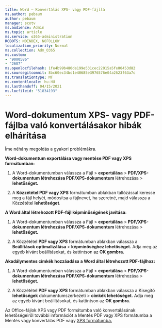 ```yaml
---
title: Word – Konvertálás XPS- vagy PDF-fájllá
ms.author: pebaum
author: pebaum
manager: scotv
ms.audience: Admin
ms.topic: article
ms.service: o365-administration
ROBOTS: NOINDEX, NOFOLLOW
localization_priority: Normal
ms.collection: Adm_O365
ms.custom:
- "9000586"
- "2687"
ms.openlocfilehash: 1fe4b99b480de199e531cec22015a5fe00453d82
ms.sourcegitcommit: 8bc60ec34bc1e40685e3976576e04a2623f63a7c
ms.translationtype: MT
ms.contentlocale: hu-HU
ms.lasthandoff: 04/15/2021
ms.locfileid: "51834193"
---
```

# <a name="resolve-issues-converting-a-word-document-to-xps-or-pdf"></a>Word-dokumentum XPS- vagy PDF-fájlba való konvertálásakor hibák elhárítása

Íme néhány megoldás a gyakori problémákra. 

**Word-dokumentum exportálása vagy mentése PDF vagy XPS formátumban:**

1. A Word-dokumentumban válassza a Fájl  >  **exportálása**  >  **PDF/XPS-dokumentum létrehozása PDF/XPS-dokumentum** létrehozása  >  **lehetőséget.**

2. A **Közzététel PDF vagy XPS** formátumban ablakban tallózással keresse meg a fájl helyét, módosítsa a fájlnevet, ha szeretné, majd válassza a Közzététel **lehetőséget.**

**A Word által létrehozott PDF-fájl képminőségének javítása:**

1. A Word-dokumentumban válassza a Fájl  >  **exportálása**  >  **PDF/XPS-dokumentum létrehozása PDF/XPS-dokumentum** létrehozása  >  **lehetőséget.**

2. A Közzététel **PDF vagy XPS** formátumban ablakban válassza a **Beállítások optimalizálása**  >  **képminőséghez lehetőséget.** Adja meg az egyéb kívánt beállításokat, és kattintson az **OK gombra.** 

**Akadálymentes címkék hozzáadása a Word által létrehozott PDF-fájlhoz:**
 
1. A Word-dokumentumban válassza a Fájl  >  **exportálása**  >  **PDF/XPS-dokumentum létrehozása PDF/XPS-dokumentum** létrehozása  >  **lehetőséget.**

2. A Közzététel **PDF vagy XPS** formátumban ablakban válassza a Kisegítő **lehetőségek** dokumentumszerkezeti  >  **címkék lehetőséget.** Adja meg az egyéb kívánt beállításokat, és kattintson az **OK gombra.**

Az Office-fájlok XPS vagy PDF formátumba való konvertálásának lehetőségeiről további információt a Mentés PDF vagy XPS formátumba a Mentés vagy konvertálás PDF vagy [XPS formátumba.](https://support.office.com/article/d85416c5-7d77-4fd6-a216-6f4bf7c7c110)